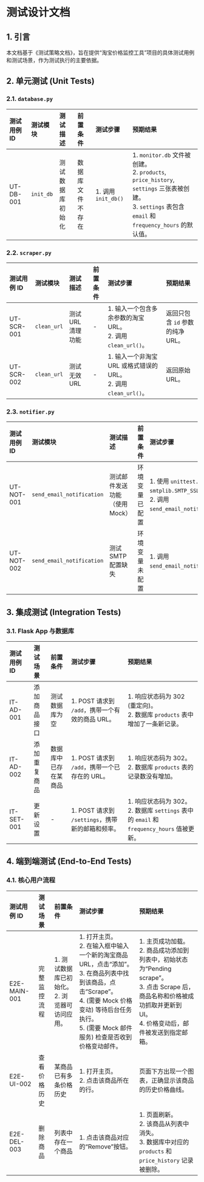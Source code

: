 # 测试设计文档

## 1. 引言

本文档基于《测试策略文档》，旨在提供“淘宝价格监控工具”项目的具体测试用例和测试场景，作为测试执行的主要依据。

## 2. 单元测试 (Unit Tests)

### 2.1. `database.py`
| 测试用例 ID | 测试模块 | 测试描述 | 前置条件 | 测试步骤 | 预期结果 |
| :--- | :--- | :--- | :--- | :--- | :--- |
| UT-DB-001 | `init_db` | 测试数据库初始化 | 数据库文件不存在 | 1. 调用 `init_db()` | 1. `monitor.db` 文件被创建。<br>2. `products`, `price_history`, `settings` 三张表被创建。<br>3. `settings` 表包含 `email` 和 `frequency_hours` 的默认值。 |

### 2.2. `scraper.py`
| 测试用例 ID | 测试模块 | 测试描述 | 前置条件 | 测试步骤 | 预期结果 |
| :--- | :--- | :--- | :--- | :--- | :--- |
| UT-SCR-001 | `clean_url` | 测试 URL 清理功能 | - | 1. 输入一个包含多余参数的淘宝 URL。<br>2. 调用 `clean_url()`。 | 返回只包含 `id` 参数的纯净 URL。 |
| UT-SCR-002 | `clean_url` | 测试无效 URL | - | 1. 输入一个非淘宝 URL 或格式错误的 URL。<br>2. 调用 `clean_url()`。 | 返回原始 URL。 |

### 2.3. `notifier.py`
| 测试用例 ID | 测试模块 | 测试描述 | 前置条件 | 测试步骤 | 预期结果 |
| :--- | :--- | :--- | :--- | :--- | :--- |
| UT-NOT-001 | `send_email_notification` | 测试邮件发送功能（使用 Mock） | 环境变量已配置 | 1. 使用 `unittest.mock` 模拟 `smtplib.SMTP_SSL`。<br>2. 调用 `send_email_notification()`。 | 1. `smtplib.SMTP_SSL` 被正确调用。<br>2. 邮件内容（收件人、主题、正文）符合预期格式。 |
| UT-NOT-002 | `send_email_notification` | 测试 SMTP 配置缺失 | 环境变量未配置 | 1. 调用 `send_email_notification()`。 | 1. 函数应记录警告日志。<br>2. 不会抛出异常，程序正常返回。 |

## 3. 集成测试 (Integration Tests)

### 3.1. Flask App 与数据库
| 测试用例 ID | 测试场景 | 前置条件 | 测试步骤 | 预期结果 |
| :--- | :--- | :--- | :--- | :--- |
| IT-AD-001 | 添加商品接口 | 测试数据库为空 | 1. POST 请求到 `/add`，携带一个有效的商品 URL。 | 1. 响应状态码为 302 (重定向)。<br>2. 数据库 `products` 表中增加了一条新记录。 |
| IT-AD-002 | 添加重复商品 | 数据库中已存在某商品 | 1. POST 请求到 `/add`，携带一个已存在的 URL。 | 1. 响应状态码为 302。<br>2. 数据库 `products` 表的记录数没有增加。 |
| IT-SET-001 | 更新设置 | - | 1. POST 请求到 `/settings`，携带新的邮箱和频率。 | 1. 响应状态码为 302。<br>2. 数据库 `settings` 表中的 `email` 和 `frequency_hours` 值被更新。 |

## 4. 端到端测试 (End-to-End Tests)

### 4.1. 核心用户流程
| 测试用例 ID | 测试场景 | 前置条件 | 测试步骤 | 预期结果 |
| :--- | :--- | :--- | :--- | :--- |
| E2E-MAIN-001 | 完整监控流程 | 1. 测试数据库已初始化。<br>2. 浏览器可访问应用。 | 1. 打开主页。<br>2. 在输入框中输入一个新的淘宝商品 URL，点击“添加”。<br>3. 在商品列表中找到该商品，点击“Scrape”。<br>4. (需要 Mock 价格变动) 等待后台任务执行。<br>5. (需要 Mock 邮件服务) 检查是否收到价格变动邮件。 | 1. 主页成功加载。<br>2. 商品成功添加到列表中，初始状态为“Pending scrape”。<br>3. 点击 Scrape 后，商品名称和价格被成功抓取并更新到 UI。<br>4. 价格变动后，邮件被发送到指定邮箱。 |
| E2E-UI-002 | 查看价格历史 | 某商品已有多条价格历史 | 1. 打开主页。<br>2. 点击该商品所在的行。 | 页面下方出现一个图表，正确显示该商品的历史价格曲线。 |
| E2E-DEL-003 | 删除商品 | 列表中存在一个商品 | 1. 点击该商品对应的“Remove”按钮。 | 1. 页面刷新。<br>2. 该商品从列表中消失。<br>3. 数据库中对应的 `products` 和 `price_history` 记录被删除。 |
